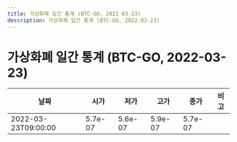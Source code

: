 ```yaml
---
title: 가상화폐 일간 통계 (BTC-GO, 2022-03-23)
description: 가상화폐 일간 통계 (BTC-GO, 2022-03-23)
---
```


가상화폐 일간 통계 (BTC-GO, 2022-03-23)
===

|날짜|시가|저가|고가|종가|비고|
|--|--|--|--|--|--|
|2022-03-23T09:00:00|5.7e-07|5.6e-07|5.9e-07|5.7e-07|    |
